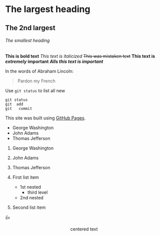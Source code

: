 # The largest heading
## The 2nd largest
###### The smallest heading

__This is bold text__
_This text is italicized_
~~This was mistaken text~~
**This text is _extremely_ important**
***Alls this text is important***

In the words of Abraham Lincoln:
> Pardon my French

Use `git status` to list all new

```
git status
git  add
git   commit
```

This site was built using [GitHub Pages](https://pages.github.com/).

- George Washington
- John Adams
- Thomas Jefferson

1. George Washington
2. John Adams
3. Thomas Jefferson

1. First list item
   - 1st nested
     - third level        
   - 2nd nested
2. Second list item

:+1:

<p align="center">
   centered text
</p>   
